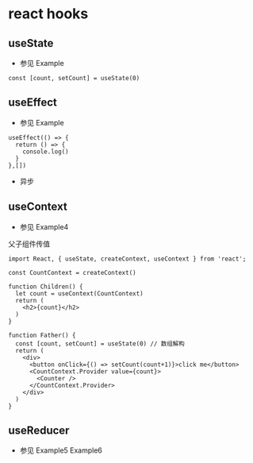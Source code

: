 # react hooks


## useState

- 参见 Example

```
const [count, setCount] = useState(0)
```

## useEffect

- 参见 Example

```
useEffect(() => {
  return () => {
    console.log()
  }
},[])
```

- 异步


## useContext

- 参见 Example4

父子组件传值

```
import React, { useState, createContext, useContext } from 'react';

const CountContext = createContext()

function Children() {
  let count = useContext(CountContext)
  return (
    <h2>{count}</h2>
  )
}

function Father() {
  const [count, setCount] = useState(0) // 数组解构
  return (
    <div>
      <button onClick={() => setCount(count+1)}>click me</button>
      <CountContext.Provider value={count}>
        <Counter />
      </CountContext.Provider>
    </div>
  )
}
```

## useReducer

- 参见 Example5 Example6